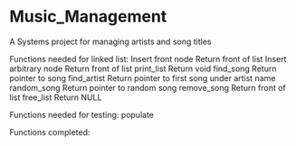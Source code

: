 # Music_Management
A Systems project for managing artists and song titles

Functions needed for linked list:
	Insert front node
		Return front of list
	Insert arbitrary node 
		Return front of list
	print_list
		Return void
	find_song
		Return pointer to song
	find_artist
		Return pointer to first song under artist name 
	random_song
		Return pointer to random song
	remove_song
		Return front of list
	free_list
		Return NULL

Functions needed for testing:
	populate



Functions completed:
